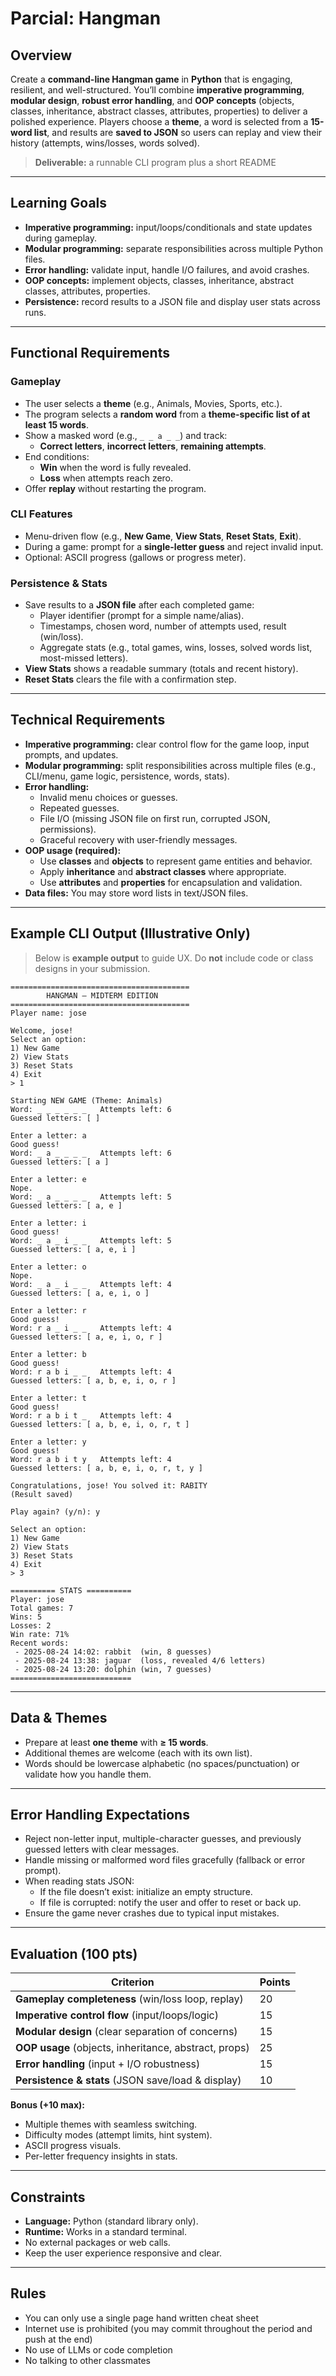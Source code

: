# Parcial: Hangman

## Overview

Create a **command-line Hangman game** in **Python** that is engaging, resilient, and well-structured. You’ll combine **imperative programming**, **modular design**, **robust error handling**, and **OOP concepts** (objects, classes, inheritance, abstract classes, attributes, properties) to deliver a polished experience. Players choose a **theme**, a word is selected from a **15-word list**, and results are **saved to JSON** so users can replay and view their history (attempts, wins/losses, words solved).

> **Deliverable:** a runnable CLI program plus a short README

---

## Learning Goals

- **Imperative programming:** input/loops/conditionals and state updates during gameplay.
- **Modular programming:** separate responsibilities across multiple Python files.
- **Error handling:** validate input, handle I/O failures, and avoid crashes.
- **OOP concepts:** implement objects, classes, inheritance, abstract classes, attributes, properties.
- **Persistence:** record results to a JSON file and display user stats across runs.

---

## Functional Requirements

### Gameplay
- The user selects a **theme** (e.g., Animals, Movies, Sports, etc.).
- The program selects a **random word** from a **theme-specific list of at least 15 words**.
- Show a masked word (e.g., `_ _ a _ _`) and track:
  - **Correct letters**, **incorrect letters**, **remaining attempts**.
- End conditions:
  - **Win** when the word is fully revealed.
  - **Loss** when attempts reach zero.
- Offer **replay** without restarting the program.

### CLI Features
- Menu-driven flow (e.g., **New Game**, **View Stats**, **Reset Stats**, **Exit**).
- During a game: prompt for a **single-letter guess** and reject invalid input.
- Optional: ASCII progress (gallows or progress meter).

### Persistence & Stats
- Save results to a **JSON file** after each completed game:
  - Player identifier (prompt for a simple name/alias).
  - Timestamps, chosen word, number of attempts used, result (win/loss).
  - Aggregate stats (e.g., total games, wins, losses, solved words list, most-missed letters).
- **View Stats** shows a readable summary (totals and recent history).
- **Reset Stats** clears the file with a confirmation step.

---

## Technical Requirements

- **Imperative programming:** clear control flow for the game loop, input prompts, and updates.
- **Modular programming:** split responsibilities across multiple files (e.g., CLI/menu, game logic, persistence, words, stats).
- **Error handling:** 
  - Invalid menu choices or guesses.
  - Repeated guesses.
  - File I/O (missing JSON file on first run, corrupted JSON, permissions).
  - Graceful recovery with user-friendly messages.
- **OOP usage (required):**
  - Use **classes** and **objects** to represent game entities and behavior.
  - Apply **inheritance** and **abstract classes** where appropriate.
  - Use **attributes** and **properties** for encapsulation and validation.
- **Data files:** You may store word lists in text/JSON files.

---

## Example CLI Output (Illustrative Only)

> Below is **example output** to guide UX. Do **not** include code or class designs in your submission.

```
========================================
        HANGMAN — MIDTERM EDITION
========================================
Player name: jose

Welcome, jose!
Select an option:
1) New Game
2) View Stats
3) Reset Stats
4) Exit
> 1

Starting NEW GAME (Theme: Animals)
Word: _ _ _ _ _ _   Attempts left: 6
Guessed letters: [ ]

Enter a letter: a
Good guess!
Word: _ a _ _ _ _   Attempts left: 6
Guessed letters: [ a ]

Enter a letter: e
Nope.
Word: _ a _ _ _ _   Attempts left: 5
Guessed letters: [ a, e ]

Enter a letter: i
Good guess!
Word: _ a _ i _ _   Attempts left: 5
Guessed letters: [ a, e, i ]

Enter a letter: o
Nope.
Word: _ a _ i _ _   Attempts left: 4
Guessed letters: [ a, e, i, o ]

Enter a letter: r
Good guess!
Word: r a _ i _ _   Attempts left: 4
Guessed letters: [ a, e, i, o, r ]

Enter a letter: b
Good guess!
Word: r a b i _ _   Attempts left: 4
Guessed letters: [ a, b, e, i, o, r ]

Enter a letter: t
Good guess!
Word: r a b i t _   Attempts left: 4
Guessed letters: [ a, b, e, i, o, r, t ]

Enter a letter: y
Good guess!
Word: r a b i t y   Attempts left: 4
Guessed letters: [ a, b, e, i, o, r, t, y ]

Congratulations, jose! You solved it: RABITY
(Result saved)

Play again? (y/n): y

Select an option:
1) New Game
2) View Stats
3) Reset Stats
4) Exit
> 3

========== STATS ==========
Player: jose
Total games: 7
Wins: 5
Losses: 2
Win rate: 71%
Recent words:
 - 2025-08-24 14:02: rabbit  (win, 8 guesses)
 - 2025-08-24 13:38: jaguar  (loss, revealed 4/6 letters)
 - 2025-08-24 13:20: dolphin (win, 7 guesses)
===========================
```

---

## Data & Themes

- Prepare at least **one theme** with **≥ 15 words**.  
- Additional themes are welcome (each with its own list).
- Words should be lowercase alphabetic (no spaces/punctuation) or validate how you handle them.

---

## Error Handling Expectations

- Reject non-letter input, multiple-character guesses, and previously guessed letters with clear messages.
- Handle missing or malformed word files gracefully (fallback or error prompt).
- When reading stats JSON:
  - If the file doesn’t exist: initialize an empty structure.
  - If file is corrupted: notify the user and offer to reset or back up.
- Ensure the game never crashes due to typical input mistakes.

---

## Evaluation (100 pts)

| Criterion                                           | Points |
|-----------------------------------------------------|--------|
| **Gameplay completeness** (win/loss loop, replay)   | 20     |
| **Imperative control flow** (input/loops/logic)     | 15     |
| **Modular design** (clear separation of concerns)   | 15     |
| **OOP usage** (objects, inheritance, abstract, props)| 25     |
| **Error handling** (input + I/O robustness)         | 15     |
| **Persistence & stats** (JSON save/load & display)  | 10     |

**Bonus (+10 max):**
- Multiple themes with seamless switching.
- Difficulty modes (attempt limits, hint system).
- ASCII progress visuals.
- Per-letter frequency insights in stats.

---

## Constraints

- **Language:** Python (standard library only).
- **Runtime:** Works in a standard terminal.
- No external packages or web calls.
- Keep the user experience responsive and clear.

---

## Rules

- You can only use a single page hand written cheat sheet
- Internet use is prohibited (you may commit throughout the period and push at the end)
- No use of LLMs or code completion
- No talking to other classmates
